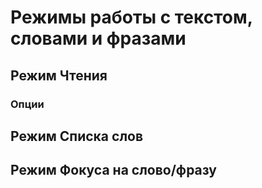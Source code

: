 # Режимы работы с текстом, словами и фразами

## Режим Чтения

### Опции

## Режим Списка слов

## Режим Фокуса на слово/фразу
